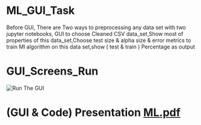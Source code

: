 # ML_GUI_Task
Before GUI, There are Two ways to preprocessing any data set with two jupyter notebooks, GUI to choose Cleaned CSV data_set,Show most of properties of this data_set,Choose test size &amp; alpha size &amp; error metrics to train Ml algorithm on this data set,show ( test &amp; train ) Percentage as output
# GUI_Screens_Run

![Run The GUI](https://github.com/mohamedezzeldeenhassanmohamed/ML_GUI_Task/assets/94178842/181681d1-072e-4579-ad85-fe61bb6c3010)

# (GUI & Code) Presentation [ML.pdf](https://github.com/mohamedezzeldeenhassanmohamed/ML_GUI_Task/files/11996174/ML_Task.pdf)
